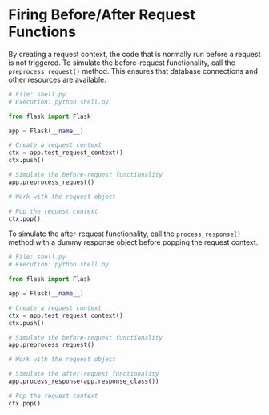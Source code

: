 # Firing Before/After Request Functions

By creating a request context, the code that is normally run before a request is not triggered. To simulate the before-request functionality, call the `preprocess_request()` method. This ensures that database connections and other resources are available.

```python
# File: shell.py
# Execution: python shell.py

from flask import Flask

app = Flask(__name__)

# Create a request context
ctx = app.test_request_context()
ctx.push()

# Simulate the before-request functionality
app.preprocess_request()

# Work with the request object

# Pop the request context
ctx.pop()
```

To simulate the after-request functionality, call the `process_response()` method with a dummy response object before popping the request context.

```python
# File: shell.py
# Execution: python shell.py

from flask import Flask

app = Flask(__name__)

# Create a request context
ctx = app.test_request_context()
ctx.push()

# Simulate the before-request functionality
app.preprocess_request()

# Work with the request object

# Simulate the after-request functionality
app.process_response(app.response_class())

# Pop the request context
ctx.pop()
```


